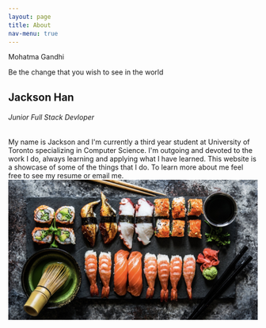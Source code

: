 ```yaml
---
layout: page
title: About
nav-menu: true
---
```


<!-- Main -->
<div id="main" class="alt">

<!-- One -->
<section id="one">
	<div class="inner">

<!-- Content -->
  <section id="about">
    <div class="quote">
      <div class="by">Mohatma Gandhi</div>
      <p>Be the change that you wish to see in the world</p>
    </div>
    <section class="left_side">
      <div class="info">
        <h2>Jackson Han</h2>
        <h6>Junior Full Stack Devloper</h6>
        My name is Jackson and I'm currently a third year student at University of Toronto specializing in Computer Science.
        I'm outgoing and devoted to the work I do, always learning and applying what I have learned. This website is a showcase of some of the things that I do. To learn more about me feel free to see my resume or email me.
      </div>  
    </section>
    <section class="right_side">
    </section>
    <img class="self_portrait" src="/assets/images/sushi.jpg">
    <div class="box"></div>

  
<!-- <div class="skills_bar">
  <h1>Skill Set</h1>
  <div class="bar intermediate" data-skill="Amazon Web Services"></div>
  <div class="bar front expert" data-skill="Android Development"></div>
  <div class="bar front expert" data-skill="C"></div>
  <div class="bar intermediate" data-skill="CSS"></div>
  <div class="bar back advanced" data-skill="Firebase"></div>
  <div class="bar front expert" data-skill="GitHub"></div>
  <div class="bar back advanced" data-skill="HTML"></div>
  <div class="bar front expert" data-skill="Java"></div>
  <div class="bar intermediate" data-skill="JavaScript"></div>
  <div class="bar back advanced" data-skill="Linux Shell Scripting"></div>
  <div class="bar front expert" data-skill="Python"></div>
</div> -->